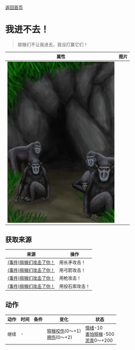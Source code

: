 [返回首页](index.md)  
# 我进不去！  
> 猕猴们不让我进去，我没打赢它们！  
  
  属性  |   图片   
 ----  |  ----:   
   |  ![](Sprite/MacaqueDen.png)   
  
## 获取来源  
来源  |  操作  
----  |  ----  
[(事件)猕猴们攻击了你！](Event_MacaqueDenFight.md)  |  用长矛攻击！  
[(事件)猕猴们攻击了你！](Event_MacaqueDenFight.md)  |  用弓箭攻击！  
[(事件)猕猴们攻击了你！](Event_MacaqueDenFight.md)  |  用枪攻击！  
[(事件)猕猴们攻击了你！](Event_MacaqueDenFight.md)  |  用投石索攻击！  
## 动作  
动作  |  时间  |  条件  |  变化  |  状态  
----  |  ----  |  ----  |  ----  |  ----  
继续  |  -  |    |  [猕猴咬伤](W_MacaqueBite.md)(0～+1)<br>[擦伤](W_Abrasion.md)(0～+2)  |  [情绪](Morale.md)-10<br>[害怕猕猴](MacaqueFear.md)-500<br>[淤青](Bruising.md)0～+200  
